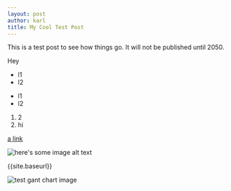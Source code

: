 ```yaml
---
layout: post
author: karl
title: My Cool Test Post
---
```


This is a test post to see how things go. 
It will not be published until 2050.


<div>
Hey
</div>

- l1
- l2

<ul>
<li>l1</li>
<li>l2</li>
</ul>

1. 2
2. hi

[a link](www.google.com)

![here's some image alt text](image.jpg)

{{site.baseurl}}

![test gant chart image]({{site.url}}/assets/images/Gantt_Chart.JPG)